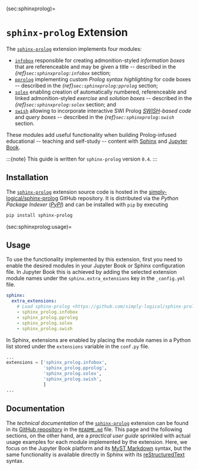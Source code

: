 (sec:sphinxprolog)=
# `sphinx-prolog` Extension #

The [`sphinx-prolog`] extension implements four modules:
* [`infobox`] responsible for creating admonition-styled *information boxes*
  that are referenceable and may be given a title -- described in the
  *{ref}`sec:sphinxprolog:infobox`* section;
* [`pprolog`] implementing custom *Prolog syntax highlighting* for code boxes
  -- described in the *{ref}`sec:sphinxprolog:pprolog`* section;
* [`solex`] enabling creation of automatically numbered, referenceable and
  linked admonition-styled *exercise* and *solution boxes* -- described in the
  *{ref}`sec:sphinxprolog:solex`* section; and
* [`swish`] allowing to incorporate interactive SWI Prolog
  *[SWISH]-based code* and *query boxes* -- described in the
  *{ref}`sec:sphinxprolog:swish`* section.

These modules add useful functionality when building Prolog-infused educational
-- teaching and self-study -- content with [Sphinx] and [Jupyter Book].

:::{note}
This guide is written for `sphinx-prolog` version `0.4`.
:::

## Installation ##

The [`sphinx-prolog`] extension  source code is hosted in the
[simply-logical/sphinx-prolog] GitHub repository.
It is distributed via the *Python Package Indexer* (*[PyPI]*) and can be
installed with `pip` by executing
```bash
pip install sphinx-prolog
```

(sec:sphinxprolog:usage)=
## Usage ##

To use the functionality implemented by this extension, first you need to
enable the desired modules in your Jupyter Book or Sphinx configuration file.
In Jupyter Book this is achieved by adding the selected extension module names
under the `sphinx.extra_extensions` key in the `_config.yml` file.
```yaml
sphinx:
  extra_extensions:
    # Load sphinx-prolog <https://github.com/simply-logical/sphinx-prolog>
    - sphinx_prolog.infobox
    - sphinx_prolog.pprolog
    - sphinx_prolog.solex
    - sphinx_prolog.swish
```
In Sphinx, extensions are enabled by placing the module names in a Python list
stored under the `extensions` variable in the `conf.py` file.
```Python
...
extensions = ['sphinx_prolog.infobox',
              'sphinx_prolog.pprolog',
              'sphinx_prolog.solex',
              'sphinx_prolog.swish',
              ]
...
```

## Documentation ##

The *technical documentation* of the [`sphinx-prolog`] extension can be found
in its [GitHub repository] in the [`README.md`] file.
This page and the following sections, on the other hand, are a
*practical user guide* sprinkled with actual usage examples for each module
implemented by the extension.
Here, we focus on the Jupyter Book platform and its [MyST Markdown] syntax,
but the same functionality is available directly in Sphinx with its
[reStructuredText] syntax.

[Jupyter Book]: https://jupyterbook.org/
[Sphinx]: https://www.sphinx-doc.org/
[PyPI]: https://pypi.org/project/sphinx-prolog/
[SWISH]: https://swish.swi-prolog.org/
[simply-logical/sphinx-prolog]: https://github.com/simply-logical/sphinx-prolog
[`sphinx-prolog`]: https://github.com/simply-logical/sphinx-prolog
[`infobox`]: https://github.com/simply-logical/sphinx-prolog/blob/master/sphinx_prolog/infobox.py
[`pprolog`]: https://github.com/simply-logical/sphinx-prolog/blob/master/sphinx_prolog/pprolog.py
[`solex`]: https://github.com/simply-logical/sphinx-prolog/blob/master/sphinx_prolog/solex.py
[`swish`]: https://github.com/simply-logical/sphinx-prolog/blob/master/sphinx_prolog/swish.py
[`README.md`]: https://github.com/simply-logical/sphinx-prolog/blob/master/README.md
[GitHub repository]: https://github.com/simply-logical/sphinx-prolog
[MyST Markdown]: https://myst-parser.readthedocs.io/
[reStructuredText]: https://docutils.sourceforge.io/rst.html
